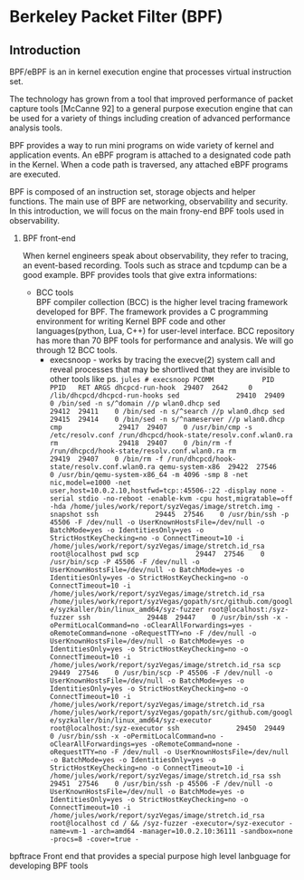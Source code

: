 # Berkeley Packet Filter (BPF) 
## Introduction
   BPF/eBPF is an in kernel execution engine that processes virtual instruction set.
   
   The technology has grown from a tool that improved performance of packet capture tools [McCanne 92] 
   to a general purpose execution engine that can be used for a variety of things including creation of 
   advanced performance analysis tools.
   
   BPF provides a way to run mini programs on wide variety of kernel and application events.
   An eBPF program is attached to a designated code path in the Kernel.
   When a code path is traversed, any attached eBPF programs are executed.


   BPF is composed of an instruction set, storage objects and helper functions. 
   The main use of BPF are networking, observability and security.
   In this introduction, we will focus on the main frony-end BPF tools used in observability.

1. BPF front-end

    When kernel engineers speak about observability, they refer to tracing, an event-based recording. Tools such as strace and tcpdump can be a good example. BPF provides tools that give extra informations:
	- BCC tools <br/>
	BPF compiler collection (BCC) is the higher level tracing framework developed for BPF.
	The framework provides a C programming environment for writing Kernel BPF code and other languages(python, Lua, C++)  for user-level interface.
BCC repository has more than 70 BPF tools for performance and analysis. We will go through 12 BCC tools.
		- execsnoop - works by tracing the execve(2) system call and reveal processes that may be shortlived that they are invisible to other tools like ps. 
		`jules # execsnoop
PCOMM            PID    PPID   RET ARGS
dhcpcd-run-hook  29407  2642     0 /lib/dhcpcd/dhcpcd-run-hooks
sed              29410  29409    0 /bin/sed -n s/^domain //p wlan0.dhcp
sed              29412  29411    0 /bin/sed -n s/^search //p wlan0.dhcp
sed              29415  29414    0 /bin/sed -n s/^nameserver //p wlan0.dhcp
cmp              29417  29407    0 /usr/bin/cmp -s /etc/resolv.conf /run/dhcpcd/hook-state/resolv.conf.wlan0.ra
rm               29418  29407    0 /bin/rm -f /run/dhcpcd/hook-state/resolv.conf.wlan0.ra
rm               29419  29407    0 /bin/rm -f /run/dhcpcd/hook-state/resolv.conf.wlan0.ra
qemu-system-x86  29422  27546    0 /usr/bin/qemu-system-x86_64 -m 4096 -smp 8 -net nic,model=e1000 -net user,host=10.0.2.10,hostfwd=tcp::45506-:22 -display none -serial stdio -no-reboot -enable-kvm -cpu host,migratable=off -hda /home/jules/work/report/syzVegas/image/stretch.img -snapshot
ssh              29445  27546    0 /usr/bin/ssh -p 45506 -F /dev/null -o UserKnownHostsFile=/dev/null -o BatchMode=yes -o IdentitiesOnly=yes -o StrictHostKeyChecking=no -o ConnectTimeout=10 -i /home/jules/work/report/syzVegas/image/stretch.id_rsa root@localhost pwd
scp              29447  27546    0 /usr/bin/scp -P 45506 -F /dev/null -o UserKnownHostsFile=/dev/null -o BatchMode=yes -o IdentitiesOnly=yes -o StrictHostKeyChecking=no -o ConnectTimeout=10 -i /home/jules/work/report/syzVegas/image/stretch.id_rsa /home/jules/work/report/syzVegas/gopath/src/github.com/google/syzkaller/bin/linux_amd64/syz-fuzzer root@localhost:/syz-fuzzer
ssh              29448  29447    0 /usr/bin/ssh -x -oPermitLocalCommand=no -oClearAllForwardings=yes -oRemoteCommand=none -oRequestTTY=no -F /dev/null -o UserKnownHostsFile=/dev/null -o BatchMode=yes -o IdentitiesOnly=yes -o StrictHostKeyChecking=no -o ConnectTimeout=10 -i /home/jules/work/report/syzVegas/image/stretch.id_rsa
scp              29449  27546    0 /usr/bin/scp -P 45506 -F /dev/null -o UserKnownHostsFile=/dev/null -o BatchMode=yes -o IdentitiesOnly=yes -o StrictHostKeyChecking=no -o ConnectTimeout=10 -i /home/jules/work/report/syzVegas/image/stretch.id_rsa /home/jules/work/report/syzVegas/gopath/src/github.com/google/syzkaller/bin/linux_amd64/syz-executor root@localhost:/syz-executor
ssh              29450  29449    0 /usr/bin/ssh -x -oPermitLocalCommand=no -oClearAllForwardings=yes -oRemoteCommand=none -oRequestTTY=no -F /dev/null -o UserKnownHostsFile=/dev/null -o BatchMode=yes -o IdentitiesOnly=yes -o StrictHostKeyChecking=no -o ConnectTimeout=10 -i /home/jules/work/report/syzVegas/image/stretch.id_rsa
ssh              29451  27546    0 /usr/bin/ssh -p 45506 -F /dev/null -o UserKnownHostsFile=/dev/null -o BatchMode=yes -o IdentitiesOnly=yes -o StrictHostKeyChecking=no -o ConnectTimeout=10 -i /home/jules/work/report/syzVegas/image/stretch.id_rsa root@localhost cd / && /syz-fuzzer -executor=/syz-executor -name=vm-1 -arch=amd64 -manager=10.0.2.10:36111 -sandbox=none -procs=8 -cover=true -`
	

bpftrace
  Front end that provides a special purpose high level lanbguage for developing BPF tools
